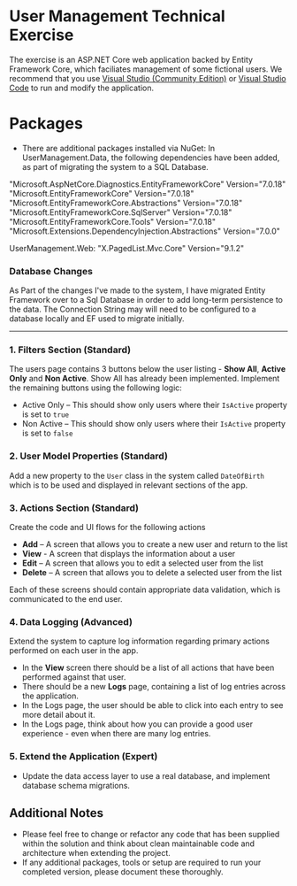 # User Management Technical Exercise

The exercise is an ASP.NET Core web application backed by Entity Framework Core, which faciliates management of some fictional users.
We recommend that you use [Visual Studio (Community Edition)](https://visualstudio.microsoft.com/downloads) or [Visual Studio Code](https://code.visualstudio.com/Download) to run and modify the application. 


# Packages

 - There are additional packages installed via NuGet:
 In UserManagement.Data, the following dependencies have been added, as part of migrating the system to a SQL Database.
 
"Microsoft.AspNetCore.Diagnostics.EntityFrameworkCore" Version="7.0.18"
"Microsoft.EntityFrameworkCore" Version="7.0.18" 
"Microsoft.EntityFrameworkCore.Abstractions" Version="7.0.18"
"Microsoft.EntityFrameworkCore.SqlServer" Version="7.0.18"
"Microsoft.EntityFrameworkCore.Tools" Version="7.0.18"
"Microsoft.Extensions.DependencyInjection.Abstractions" Version="7.0.0"

UserManagement.Web: 
"X.PagedList.Mvc.Core" Version="9.1.2"

### Database Changes
As Part of the changes I've made to the system, I have migrated Entity Framework over to a Sql Database in order to add
long-term persistence to the data. The Connection String may will need to be configured to a database locally and EF used to migrate initially. 

-----

### 1. Filters Section (Standard)

The users page contains 3 buttons below the user listing - **Show All**, **Active Only** and **Non Active**. Show All has already been implemented. Implement the remaining buttons using the following logic:
* Active Only – This should show only users where their `IsActive` property is set to `true`
* Non Active – This should show only users where their `IsActive` property is set to `false`

### 2. User Model Properties (Standard)

Add a new property to the `User` class in the system called `DateOfBirth` which is to be used and displayed in relevant sections of the app.

### 3. Actions Section (Standard)

Create the code and UI flows for the following actions
* **Add** – A screen that allows you to create a new user and return to the list
* **View** - A screen that displays the information about a user
* **Edit** – A screen that allows you to edit a selected user from the list  
* **Delete** – A screen that allows you to delete a selected user from the list

Each of these screens should contain appropriate data validation, which is communicated to the end user.

### 4. Data Logging (Advanced)

Extend the system to capture log information regarding primary actions performed on each user in the app.
* In the **View** screen there should be a list of all actions that have been performed against that user. 
* There should be a new **Logs** page, containing a list of log entries across the application.
* In the Logs page, the user should be able to click into each entry to see more detail about it.
* In the Logs page, think about how you can provide a good user experience - even when there are many log entries.

### 5. Extend the Application (Expert)


* Update the data access layer to use a real database, and implement database schema migrations.

## Additional Notes

* Please feel free to change or refactor any code that has been supplied within the solution and think about clean maintainable code and architecture when extending the project.
* If any additional packages, tools or setup are required to run your completed version, please document these thoroughly.
